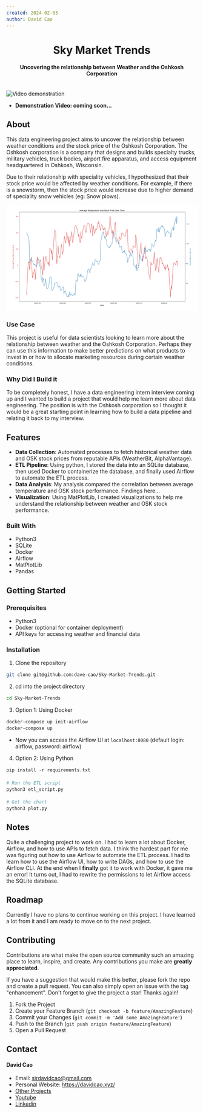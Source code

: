 ```yaml
---
created: 2024-02-03
author: David Cao
---
```


<h1 align='center'>Sky Market Trends</h1>
<h4 align='center'>Uncovering the relationship between Weather and the Oshkosh Corporation</h4>
<br>

<!-- Video walkthrough or image -->
<img src='./' title='video demonstration' width='' alt='Video demonstration' />

<br>

<!-- List links to the project here (eg: live-link, youtube video) -->
- **Demonstration Video: coming soon...**


<!-- ABOUT THE PROJECT -->
## About

This data engineering project aims to uncover the relationship between weather conditions and 
the stock price of the Oshkosh Corporation. The Oshkosh corporation is a company that designs and builds specialty trucks, military vehicles, truck bodies, airport fire apparatus, and access equipment headquartered in Oshkosh, Wisconsin. 

Due to their relationship with speciality vehicles, I hypothesized that their stock price would be affected by weather conditions. For example, if there is a snowstorm, then the stock price would increase due to higher demand of speciality snow vehicles (eg: Snow plows).

<img src='./weatherplot.png' title='Plot of weather temperature to OSK stock price' width='' alt='Plot of weather temperature to OSK stock price' />

### Use Case

This project is useful for data scientists looking to learn more about the relationship between weather and the Oshkosh Corporation. 
Perhaps they can use this information to make better predictions on what products to invest in or how to allocate marketing resources during certain weather conditions.

### Why Did I Build it

To be completely honest, I have a data engineering intern interview coming up and I wanted to build a project that would help me learn more about data engineering. The position is with the Oshkosh corporation so I thought it would be a great starting point in learning how to build a data pipeline and relating it back to my interview.

## Features

- **Data Collection**: Automated processes to fetch historical weather data and OSK stock prices from reputable APIs (WeatherBit, AlphaVantage).
- **ETL Pipeline**: Using python, I stored the data into an SQLite database, then used Docker to containerize the database, and finally used Airflow to automate the ETL process.
- **Data Analysis**: My analysis compared the correlation between average temperature and OSK stock performance. Findings here...
- **Visualization**: Using MatPlotLib, I created visualizations to help me understand the relationship between weather and OSK stock performance.

### Built With

- Python3
- SQLite
- Docker
- Airflow
- MatPlotLib
- Pandas

<!-- USAGE EXAMPLES -->
## Getting Started

### Prerequisites
- Python3
- Docker (optional for container deployment)
- API keys for accessing weather and financial data

### Installation

1. Clone the repository

```sh
git clone git@github.com:dave-cao/Sky-Market-Trends.git
```

2. cd into the project directory

```sh
cd Sky-Market-Trends
```

3. Option 1: Using Docker

```sh
docker-compose up init-airflow
docker-compose up
```
- Now you can access the Airflow UI at `localhost:8080` (default login: airflow, password: airflow)

4. Option 2: Using Python

```python
pip install -r requirements.txt

# Run the ETL script
python3 etl_script.py

# Get the chart
python3 plot.py
```

<!-- List at least 3 things that you found challenging -->
## Notes

Quite a challenging project to work on. I had to learn a lot about Docker, Airflow, and how to use APIs to fetch data. 
I think the hardest part for me was figuring out how to use Airflow to automate the ETL process. I had to learn how to use the Airflow UI, how to write DAGs, and how to use the Airflow CLI. At the end when I **finally** got it to work with Docker, it gave me an error! It turns out, I had to rewrite the permissions to let 
Airflow access the SQLite database.


<!-- ROADMAP -->
## Roadmap

Currently I have no plans to continue working on this project. I have learned a lot from it and I am ready to move on to the next project.

<!-- CONTRIBUTING -->
## Contributing

Contributions are what make the open source community such an amazing place to learn, inspire, and create. Any contributions you make are **greatly appreciated**.

If you have a suggestion that would make this better, please fork the repo and create a pull request. You can also simply open an issue with the tag "enhancement".
Don't forget to give the project a star! Thanks again!

1. Fork the Project
2. Create your Feature Branch (`git checkout -b feature/AmazingFeature`)
3. Commit your Changes (`git commit -m 'Add some AmazingFeature'`)
4. Push to the Branch (`git push origin feature/AmazingFeature`)
5. Open a Pull Request


<!-- CONTACT -->
## Contact

#### David Cao
- Email: sirdavidcao@gmail.com
- Personal Website: https://davidcao.xyz/
- [Other Projects](https://davidcao.xyz/legacy-portfolio/ProjectsPage/index.html)
- [Youtube](https://www.youtube.com/channel/UCEnBPbnNnqhQIIhW1uLXrLA)
- [Linkedin](https://www.linkedin.com/in/david-cao99/)
